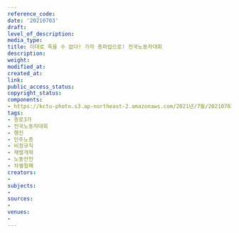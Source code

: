 ```yaml
---
reference_code: 
date: '20210703'
draft: 
level_of_description: 
media_type: 
title: 이대로 죽을 수 없다! 가자 총파업으로! 전국노동자대회
description: 
weight: 
modified_at: 
created_at: 
link: 
public_access_status: 
copyright_status: 
components:
- https://kctu-photo.s3.ap-northeast-2.amazonaws.com/2021년/7월/20210703-이대로+죽을+수+없다!+가자+총파업으로!+전국노동자대회_종로3가_전국노동자대회_행진_민주노총_비정규직_재벌개혁_노동안전_차별철폐/_1D21391.jpg
tags:
- 종로3가
- 전국노동자대회
- 행진
- 민주노총
- 비정규직
- 재벌개혁
- 노동안전
- 차별철폐
creators:
- 
subjects:
- 
sources:
- 
venues:
- 
---
```

